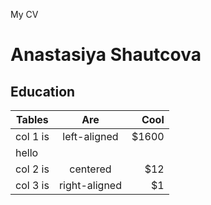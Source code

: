 My CV

# Anastasiya Shautcova
## Education

| Tables   |      Are      |  Cool |
|----------|:-------------:|------:|
| col 1 is |  left-aligned | $1600   
hello|
| col 2 is |    centered   |   $12 |
| col 3 is | right-aligned |    $1 |